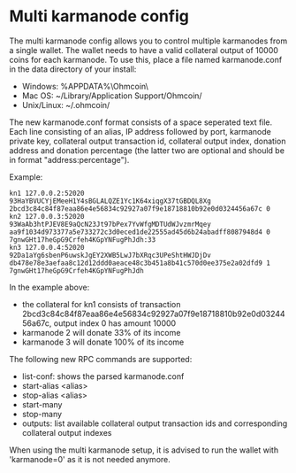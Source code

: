 Multi karmanode config
=======================

The multi karmanode config allows you to control multiple karmanodes from a single wallet. The wallet needs to have a valid collateral output of 10000 coins for each karmanode. To use this, place a file named karmanode.conf in the data directory of your install:
 * Windows: %APPDATA%\Ohmcoin\
 * Mac OS: ~/Library/Application Support/Ohmcoin/
 * Unix/Linux: ~/.ohmcoin/

The new karmanode.conf format consists of a space seperated text file. Each line consisting of an alias, IP address followed by port, karmanode private key, collateral output transaction id, collateral output index, donation address and donation percentage (the latter two are optional and should be in format "address:percentage").

Example:
```
kn1 127.0.0.2:52020 93HaYBVUCYjEMeeH1Y4sBGLALQZE1Yc1K64xiqgX37tGBDQL8Xg 2bcd3c84c84f87eaa86e4e56834c92927a07f9e18718810b92e0d0324456a67c 0
kn2 127.0.0.3:52020 93WaAb3htPJEV8E9aQcN23Jt97bPex7YvWfgMDTUdWJvzmrMqey aa9f1034d973377a5e733272c3d0eced1de22555ad45d6b24abadff8087948d4 0 7gnwGHt17heGpG9Crfeh4KGpYNFugPhJdh:33
kn3 127.0.0.4:52020 92Da1aYg6sbenP6uwskJgEY2XWB5LwJ7bXRqc3UPeShtHWJDjDv db478e78e3aefaa8c12d12ddd0aeace48c3b451a8b41c570d0ee375e2a02dfd9 1 7gnwGHt17heGpG9Crfeh4KGpYNFugPhJdh
```

In the example above:
* the collateral for kn1 consists of transaction 2bcd3c84c84f87eaa86e4e56834c92927a07f9e18718810b92e0d0324456a67c, output index 0 has amount 10000
* karmanode 2 will donate 33% of its income
* karmanode 3 will donate 100% of its income


The following new RPC commands are supported:
* list-conf: shows the parsed karmanode.conf
* start-alias \<alias\>
* stop-alias \<alias\>
* start-many
* stop-many
* outputs: list available collateral output transaction ids and corresponding collateral output indexes

When using the multi karmanode setup, it is advised to run the wallet with 'karmanode=0' as it is not needed anymore.
